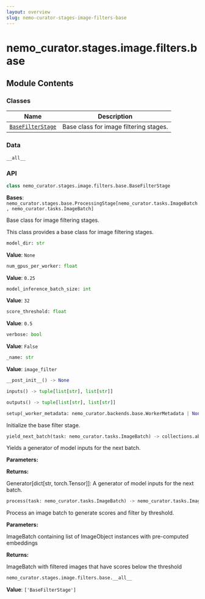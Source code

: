 ```yaml
---
layout: overview
slug: nemo-curator-stages-image-filters-base
---
```


# nemo_curator.stages.image.filters.base



## Module Contents

### Classes

| Name | Description |
|------|-------------|
| [`BaseFilterStage`](#nemo_curatorstagesimagefiltersbasebasefilterstage) | Base class for image filtering stages. |

### Data

`__all__`

### API

```python
class nemo_curator.stages.image.filters.base.BaseFilterStage
```

**Bases**: `nemo_curator.stages.base.ProcessingStage[nemo_curator.tasks.ImageBatch, nemo_curator.tasks.ImageBatch]`

Base class for image filtering stages.

This class provides a base class for image filtering stages.

```python
model_dir: str
```

**Value**: `None`


```python
num_gpus_per_worker: float
```

**Value**: `0.25`


```python
model_inference_batch_size: int
```

**Value**: `32`


```python
score_threshold: float
```

**Value**: `0.5`


```python
verbose: bool
```

**Value**: `False`


```python
_name: str
```

**Value**: `image_filter`


```python
__post_init__() -> None
```


```python
inputs() -> tuple[list[str], list[str]]
```


```python
outputs() -> tuple[list[str], list[str]]
```


```python
setup(_worker_metadata: nemo_curator.backends.base.WorkerMetadata | None = None) -> None
```

Initialize the base filter stage.


```python
yield_next_batch(task: nemo_curator.tasks.ImageBatch) -> collections.abc.Generator[list[nemo_curator.tasks.ImageObject], None, None]
```

Yields a generator of model inputs for the next batch.

**Parameters:**

**Returns:**

Generator[dict[str, torch.Tensor]]: A generator of model inputs for the next batch.


```python
process(task: nemo_curator.tasks.ImageBatch) -> nemo_curator.tasks.ImageBatch
```

Process an image batch to generate scores and filter by threshold.

**Parameters:**

<ParamField path="task" type="nemo_curator.tasks.ImageBatch">
  ImageBatch containing list of ImageObject instances with pre-computed embeddings
</ParamField>

**Returns:**

ImageBatch with filtered images that have scores below the threshold


```python
nemo_curator.stages.image.filters.base.__all__
```

**Value**: `['BaseFilterStage']`


